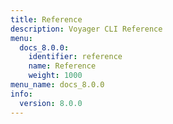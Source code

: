 ```yaml
---
title: Reference
description: Voyager CLI Reference
menu:
  docs_8.0.0:
    identifier: reference
    name: Reference
    weight: 1000
menu_name: docs_8.0.0
info:
  version: 8.0.0
---
```


